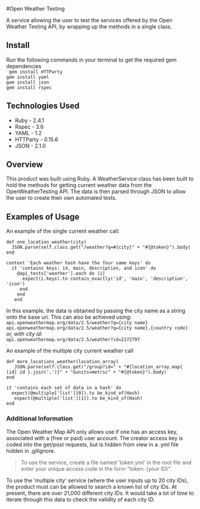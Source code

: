 #Open Weather Testing

A service allowing the user to test the services offered by the Open Weather Testing API, by wrapping up the methods in a single class.

## Install 
Run the following commands in your terminal to get the required gem dependencies   
``` gem install HTTParty```  
``` gem install yaml ```  
``` gem install json ```  
``` gem install rspec ```

## Technologies Used

* Ruby - 2.4.1
* Rspec - 3.6
* YAML - 1.2
* HTTParty - 0.15.6
* JSON - 2.1.0

## Overview

This product was built using Ruby. A WeatherService class has been built to hold the methods for getting current weather data from the OpenWeatherTesting API. The data is then parsed through JSON to allow the user to create their own automated tests.

## Examples of Usage

An example of the single current weather call: 

	def one_location_weather(city)
	  JSON.parse(self.class.get("/weather?q=#{city}" + "#{@token}").body)
	end 
	
	context 'Each weather hash have the four same keys' do
	  it 'contains keys: id, main, description, and icon' do
	    @api_tests['weather'].each do |i|
	      expect(i.keys).to contain_exactly('id', 'main', 'description', 'icon')
	     end
	    end
	   end
In this example, the data is obtained by passing the city name as a string onto the base uri. This can also be achieved using:  
```api.openweathermap.org/data/2.5/weather?q={city name}```
```api.openweathermap.org/data/2.5/weather?q={city name},{country code}```  
*or, with city id:*  
```api.openweathermap.org/data/2.5/weather?id=2172797```  

An example of the multiple city current weather call  

	def more_locations_weather(location_array)
	   JSON.parse(self.class.get("/group?id=" + "#{location_array.map{ |id| id }.join(',')}" + "&units=metric" + "#{@token}").body)
	end
	  
	it 'contains each set of data in a hash' do
	  expect(@multiple['list'][0]).to be_kind_of(Hash)
	   expect(@multiple['list'][1]).to be_kind_of(Hash)
	end

 

### Additional Information

The Open Weather Map API only allows use if one has an access key, associated with a (free or paid) user account. The creator access key is coded into the get/post requests, but is hidden from view in a .yml file hidden in .gitignore.  
>To use the service, create a file named 'token.yml' in the root file and enter your unique access code in the form "token: {your ID}". 


To use the 'multiple city' service (where the user inputs up to 20 city IDs), the product must can be allowed to search a known list of city IDs. At present, there are over 21,000 different city IDs. It would take a lot of time to iterate through this data to check the validity of each city ID.



